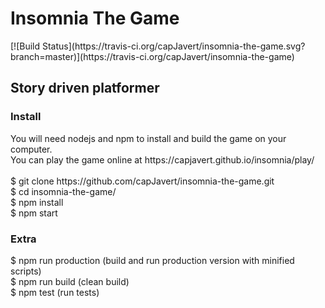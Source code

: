 <h1>Insomnia The Game</h1>[![Build Status](https://travis-ci.org/capJavert/insomnia-the-game.svg?branch=master)](https://travis-ci.org/capJavert/insomnia-the-game)
<h2>Story driven platformer</h2>
<h3>Install</h3>
<p>
You will need nodejs and npm to install and build the game on your computer.<br />
You can play the game online at https://capjavert.github.io/insomnia/play/<br />
<br />
$ git clone https://github.com/capJavert/insomnia-the-game.git<br />
$ cd insomnia-the-game/<br />
$ npm install<br />
$ npm start
</p>
<h3>Extra</h3>
<p>
$ npm run production (build and run production version with minified scripts)<br />
$ npm run build (clean build)<br />
$ npm test (run tests)<br />
</p>